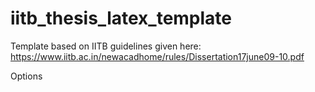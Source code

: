 # iitb_thesis_latex_template
Template based on IITB guidelines given here: https://www.iitb.ac.in/newacadhome/rules/Dissertation17june09-10.pdf

Options
